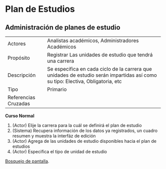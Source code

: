 # Plan de Estudios

## Administración de planes de estudio ##

|  |  |
|---------|--------------------------------------------------|  
|Actores | Analistas académicos, Administradores Académicos|   
|Propósito | Registrar Las unidades de estudio que tendrá una carrera  |  
|Descripción | Se especifica en cada ciclo de la carrera que unidades de estudio serán impartidas así como su tipo: Electiva, Obligatoria, etc  |  
|Tipo | Primario  |  
|Referencias Cruzadas |  |  

**Curso Normal**  

1. (Actor) Elije la carrera para la cuál se definirá el plan de estudio
2. (Sistema) Recupera información de los datos ya registrados, un cuadro resumen y muestra la interfáz de edición
3. (Actor) Agrega de las unidades de estudio disponibles hacia el plan de estudios
4. (Actor) Especifica el tipo de unidad de estudio


  
[Bosquejo de pantalla](http://lumzy.com/access/?id=561751913403142CA62D0BD7BF300DFA ).

  
